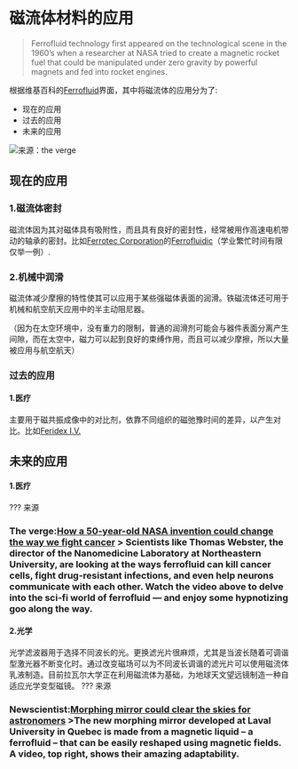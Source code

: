 # 磁流体材料的应用

>Ferrofluid technology first appeared on the technological scene in the 1960’s when a researcher at NASA tried to create a magnetic rocket fuel that could be manipulated under zero gravity by powerful magnets and fed into rocket engines.

根据维基百科的[Ferrofluid](https://en.wikipedia.org/wiki/Ferrofluid#Applications)界面，其中将磁流体的应用分为了:
* 现在的应用
* 过去的应用
* 未来的应用

![来源：the verge](https://cdn.vox-cdn.com/thumbor/UFgIl0aAs6PKf6JHJFRognDkKIk=/0x0:1800x1200/920x0/filters:focal(0x0:1800x1200):format(webp):no_upscale()/cdn.vox-cdn.com/uploads/chorus_asset/file/11522897/czapatka_180611_1777_ferofluid_0001.jpg)

## 现在的应用

### 1.磁流体密封
磁流体因为其对磁体具有吸附性，而且具有良好的密封性，经常被用作高速电机带动的轴承的密封。比如[Ferrotec Corporation](https://www.ferrotec.com/)的[Ferrofluidic](https://seals.ferrotec.com/)（学业繁忙时间有限仅举一例）.

### 2.机械中润滑
磁流体减少摩擦的特性使其可以应用于某些强磁体表面的润滑。铁磁流体还可用于机械和航空航天应用中的半主动阻尼器。

（因为在太空环境中，没有重力的限制，普通的润滑剂可能会与器件表面分离产生间隙，而在太空中，磁力可以起到良好的束缚作用，而且可以减少摩擦，所以大量被应用与航空航天）

### 过去的应用

#### 1.医疗
主要用于磁共振成像中的对比剂，依靠不同组织的磁弛豫时间的差异，以产生对比。比如[Feridex I.V.](https://www.rxlist.com/feridex-iv-drug.htm#description)


## 未来的应用

#### 1.医疗

??? 来源
    <h3>The verge:[How a 50-year-old NASA invention could change the way we fight cancer](https://www.theverge.com/2018/6/12/17449910/ferrofluid-magnetic-nanoparticles-biomedicine-nasa-invention-cancer-infections-neurons#:~:text=The%20first%20ferrofluid%20was%20invented%20by%20a%20NASA,then%2C%20ferrofluids%20have%20been%20used%20far%20and%20wide.)
    > Scientists like Thomas Webster, the director of the Nanomedicine Laboratory at Northeastern University, are looking at the ways ferrofluid can kill cancer cells, fight drug-resistant infections, and even help neurons communicate with each other. Watch the video above to delve into the sci-fi world of ferrofluid — and enjoy some hypnotizing goo along the way.

#### 2.光学
光学滤波器用于选择不同波长的光。更换滤光片很麻烦，尤其是当波长随着可调谐型激光器不断变化时。通过改变磁场可以为不同波长调谐的滤光片可以使用磁流体乳液制造。目前拉瓦尔大学正在利用磁流体为基础，为地球天文望远镜制造一种自适应光学变型磁镜。
??? 来源
    <h3>Newscientist:[Morphing mirror could clear the skies for astronomers](https://www.newscientist.com/article/dn15154-morphing-mirror-could-clear-the-skies-for-astronomers/?ignored=irrelevant)
    >The new morphing mirror developed at Laval University in Quebec is made from a magnetic liquid – a ferrofluid – that can be easily reshaped using magnetic fields. A video, top right, shows their amazing adaptability.